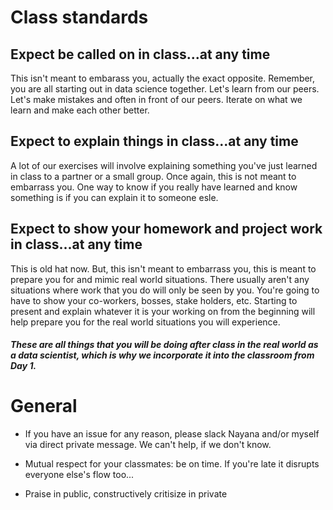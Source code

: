# Class standards

## Expect be called on in class...at any time
This isn't meant to embarass you, actually the exact opposite. Remember, you are all starting out in data science together. Let's learn from our peers. Let's make mistakes and often in front of our peers. Iterate on what we learn and make each other better. 

## Expect to explain things in class...at any time
A lot of our exercises will involve explaining something you've just learned in class to a partner or a small group. Once again, this is not meant to embarrass you. One way to know if you really have learned and know something is if you can explain it to someone esle. 

## Expect to show your homework and project work in class...at any time
This is old hat now. But, this isn't meant to embarrass you, this is meant to prepare you for and mimic real world situations. There usually aren't any situations where work that you do will only be seen by you. You're going to have to show your co-workers, bosses, stake holders, etc. Starting to present and explain whatever it is your working on from the beginning will help prepare you for the real world situations you will experience. 
 
##### These are all things that you will be doing after class in the real world as a data scientist, which is why we incorporate it into the classroom from Day 1. 

# General

- If you have an issue for any reason, please slack Nayana and/or myself via direct private message. We can't help, if we don't know. 

- Mutual respect for your classmates: be on time. If you're late it disrupts everyone else's flow too...

- Praise in public, constructively critisize in private




